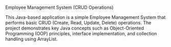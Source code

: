 Employee Management System (CRUD Operations)

This Java-based application is a simple Employee Management System that performs basic CRUD (Create, Read, Update, Delete) operations.
The project demonstrates key Java concepts such as Object-Oriented Programming (OOP) principles, interface implementation, and collection handling using ArrayList.
